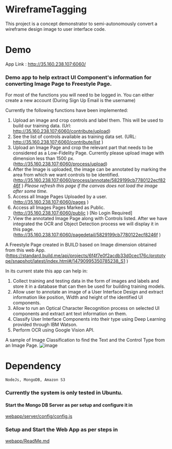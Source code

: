 # WireframeTagging
This project is a concept demonstrator to semi-autonomously convert a wireframe design image to user interface code.  

# Demo

App Link : http://35.160.238.107:6060/
### Demo app to help extract UI Component's information for converting Image Page to Freestyle Page.

For most of the functions you will need to be logged in. 
You can either create a new account 
(During Sign Up Email is the username)

Currently the following functions have been implemented:

1. Upload an image and crop controls and label them. This will be used to build our training data.
         (Url: http://35.160.238.107:6060/contribute/upload) 
2. See the list of controls available as training data set.
         (URL: http://35.160.238.107:6060/contribute/list )
3. Upload an Image Page and crop the relevant part that needs to be considered as a Low-Fidelity Page. Currently please upload image with dimension less than 1500 px. (http://35.160.238.107:6060/process/upload)
4. After the Image is uploaded, the image can be annotated by marking the area from which we want controls to be identified. (http://35.160.238.107:6060/process/annotate/5829199cb7780122ecf8246f )
_Please refresh this page if the canvas does not load the image after some time._
5. Access all Image Pages Uploaded by a user. (http://35.160.238.107:6060/pages )
6. Access all Images Pages Marked as Public. (http://35.160.238.107:6060/public ) [No Login Required]
7. View the annotated Image Page along with Controls listed. After we have integrated the OCR and Object Detection process we will display it in this page.(http://35.160.238.107:6060/pagedetail/5829199cb7780122ecf8246f )

A Freestyle Page created in BUILD based on Image dimension obtained from this web App. (https://standard.build.me/api/projects/6f4f7e0f2acdb33d0cec176c/prototype/snapshot/latest/index.html#/14790995350785238_S1 ) 

In its current state this app can help in:

1. Collect training and testing data in the form of images and labels and store it in a database that can then be used for building training models.
2. Allow user to annotate an image of a User Interface Design and extract information like position, Width and height of the identified UI components.
3. Allow to run an Optical Character Recognition process on selected UI components and extract ant text information on them. 
4. Classify User Interface Components into their type using Deep Learning provided through IBM Watson.
5. Perform OCR using Google Vision API.

A sample of Image Classification to find the Text and the Control Type from an Image Page.
![image](https://cloud.githubusercontent.com/assets/1586038/21286110/bcfd0f58-c3ff-11e6-9397-3c5819ee6dfc.png)


# Dependency
```
NodeJs, MongoDB, Amazon S3
```

### Currently the system is only tested in Ubuntu.


#### Start the Mongo DB Server as per setup and configure it in
[webapp/server/config/config.js](webapp/server/config/config.js)
    
### Setup and Start the Web App as per steps in 
[webapp/ReadMe.md](webapp/ReadMe.md)

